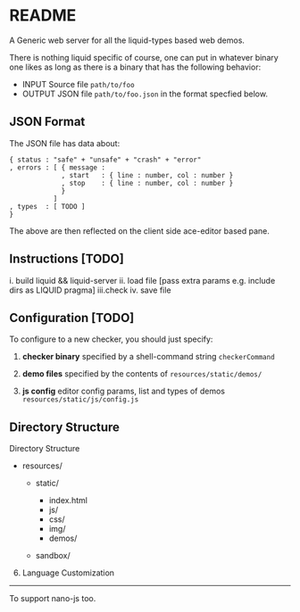 README
======

A Generic web server for all the liquid-types based web demos.

There is nothing liquid specific of course, one can put in whatever 
binary one likes as long as there is a binary that has the following
behavior:

  + INPUT   Source file `path/to/foo`
  + OUTPUT  JSON file   `path/to/foo.json` in the format specfied below.

JSON Format
-----------

The JSON file has data about:

    { status : "safe" + "unsafe" + "crash" + "error"
    , errors : [ { message : 
                 , start   : { line : number, col : number } 
                 , stop    : { line : number, col : number } 
                 }
               ]
    , types  : [ TODO ]
    }

The above are then reflected on the client side ace-editor based pane.


Instructions [TODO]
-------------------

i.  build liquid && liquid-server
ii. load file [pass extra params e.g. include dirs as LIQUID pragma]
iii.check
iv. save file

Configuration [TODO]
--------------------

To configure to a new checker, you should just specify:

  1. **checker binary** specified by a shell-command string
                        `checkerCommand`

  2. **demo files**     specified by the contents of 
                        `resources/static/demos/`

  3. **js config**      editor config params, list and types of demos 
                        `resources/static/js/config.js`


Directory Structure
-------------------

Directory Structure
  
  + resources/
      + static/
          + index.html
          + js/
          + css/
          + img/
          + demos/

      + sandbox/



6. Language Customization
-------------------------

To support nano-js too.
